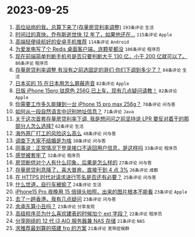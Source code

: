 # 2023-09-25

1. [高位站岗的我，总算下来了(存量房贷利率调整)](https://www.v2ex.com/t/976790) `193条评论` `生活`
1. [时间过的真快，乔布斯逝世快 12 年了，如果他还在…](https://www.v2ex.com/t/976938) `115条评论` `Apple`
1. [高端轻便续航好的安卓手机推荐](https://www.v2ex.com/t/976855) `114条评论` `Android`
1. [为爱发电写了个 Redis 桌面客户端，连颗星都没](https://www.v2ex.com/t/976991) `106条评论` `程序员`
1. [现在前端简单判断手机号是否只要判断大于 130 亿，小于 200 亿就可以了。](https://www.v2ex.com/t/976806) `86条评论` `程序员`
1. [存量房贷利率调整 有没有之前选固定的哥们 你们下调到多少了？](https://www.v2ex.com/t/976802) `84条评论` `生活`
1. [日本买的 15 在日本用怎么屏蔽声音](https://www.v2ex.com/t/976797) `82条评论` `Apple`
1. [日版 iPhone 15pro 钛原色 256G 已上车，现有几点疑问请教！](https://www.v2ex.com/t/976889) `82条评论` `Apple`
1. [你需要工作多久能赚到一台 iPhone 15 pro max 256g？](https://www.v2ex.com/t/976884) `78条评论` `问与答`
1. [如何从一段自然语言中识别地址信息？](https://www.v2ex.com/t/976864) `71条评论` `Java`
1. [关于这次首套存量房贷利率下调, 我是想问问之前坚持说 LPR 要反对着干的那部分人怎么选择?](https://www.v2ex.com/t/976863) `62条评论` `生活`
1. [海外原厂打工的风险这么高么](https://www.v2ex.com/t/976822) `48条评论` `问与答`
1. [调查下大家不结婚是为啥](https://www.v2ex.com/t/976891) `38条评论` `问与答`
1. [同事说：正常情况下登录接口不返回用户信息，是这样吗](https://www.v2ex.com/t/976923) `33条评论` `程序员`
1. [感觉被套牢了](https://www.v2ex.com/t/977054) `32条评论` `程序员`
1. [房贷断供对个人有什么印象，后果是怎么样的](https://www.v2ex.com/t/976901) `27条评论` `问与答`
1. [存量房贷利息降了，喜大普奔，直接干到 4 点 3%](https://www.v2ex.com/t/976807) `26条评论` `成都`
1. [在 HTTPS 时代对请求进行签名是否还有必要？](https://www.v2ex.com/t/977068) `25条评论` `问与答`
1. [什么世道，自行车被偷了](https://www.v2ex.com/t/977006) `24条评论` `生活`
1. [iPhone15 Pro 夜晚用 15 倍镜头拍照，出来的图片根本不能看](https://www.v2ex.com/t/977064) `23条评论` `Apple`
1. [去了一趟香港，我有几点疑问](https://www.v2ex.com/t/977030) `23条评论` `问与答`
1. [余承东算小丑吗？](https://www.v2ex.com/t/977018) `23条评论` `分享发现`
1. [高级程序员为什么喜欢建表的时候加个 ext 字段？](https://www.v2ex.com/t/976972) `22条评论` `程序员`
1. [分享刚组的 12 代 i3 AIO 服务器兼 NAS 存储](https://www.v2ex.com/t/976885) `21条评论` `NAS`
1. [求推荐最划算的搭建 frp 的方案](https://www.v2ex.com/t/976824) `21条评论` `宽带症候群`
